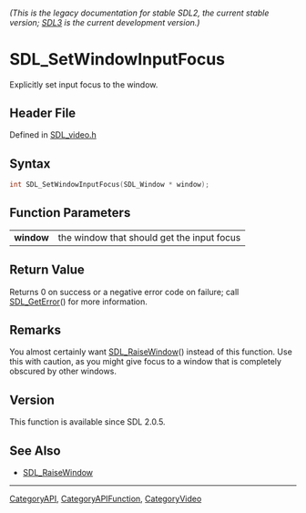 ###### (This is the legacy documentation for stable SDL2, the current stable version; [SDL3](https://wiki.libsdl.org/SDL3/) is the current development version.)
# SDL_SetWindowInputFocus

Explicitly set input focus to the window.

## Header File

Defined in [SDL_video.h](https://github.com/libsdl-org/SDL/blob/SDL2/include/SDL_video.h)

## Syntax

```c
int SDL_SetWindowInputFocus(SDL_Window * window);

```

## Function Parameters

|                |                                            |
| -------------- | ------------------------------------------ |
| **window**     | the window that should get the input focus |

## Return Value

Returns 0 on success or a negative error code on failure; call
[SDL_GetError](SDL_GetError)() for more information.

## Remarks

You almost certainly want [SDL_RaiseWindow](SDL_RaiseWindow)() instead of
this function. Use this with caution, as you might give focus to a window
that is completely obscured by other windows.

## Version

This function is available since SDL 2.0.5.

## See Also

- [SDL_RaiseWindow](SDL_RaiseWindow)

----
[CategoryAPI](CategoryAPI), [CategoryAPIFunction](CategoryAPIFunction), [CategoryVideo](CategoryVideo)

